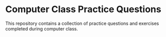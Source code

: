 # Computer Class Practice Questions

This repository contains a collection of practice questions and exercises completed during computer class.

